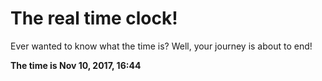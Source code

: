 # The real time clock!

Ever wanted to know what the time is? Well, your journey is about to end!

**The time is Nov 10, 2017, 16:44**